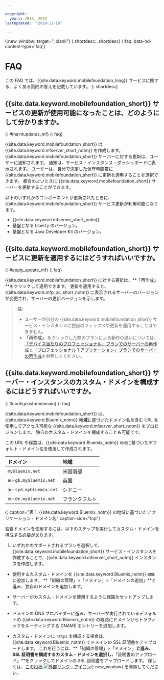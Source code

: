 ```yaml
---

copyright:
  years: 2018, 2019
lastupdated:  "2018-11-16"

---
```


{:new_window: target="_blank"}
{:shortdesc: .shortdesc}
{:faq: data-hd-content-type='faq'}

# FAQ

この FAQ では、{{site.data.keyword.mobilefoundation_long}} サービスに関する、よくある質問の答えを記載しています。
{: shortdesc}

## {{site.data.keyword.mobilefoundation_short}} サービスの更新が使用可能になったことは、どのようにして分かりますか。
{: #maintupdates_mf}
{: faq}

{{site.data.keyword.mobilefoundation_short}} は {{site.data.keyword.mfserver_short_notm}} を作成します。 {{site.data.keyword.mobilefoundation_short}} サーバーに対する更新は、ユーザーに通知されます。 通知は、サービス・インスタンス・ダッシュボードに表示されます。 ユーザーは、自分で決定した保守時間帯に {{site.data.keyword.mobilefoundation_short}} に更新を適用することを選択できます。 都合のよいときに {{site.data.keyword.mobilefoundation_short}} サーバーを更新することができます。

以下のいずれかのコンポーネントが更新されたときに、{{site.data.keyword.mobilefoundation_short}} サービス更新が利用可能になります。

* {{site.data.keyword.mfserver_short_notm}}.
* 基盤となる Liberty のバージョン。
* 基盤となる Java Developer Kit のバージョン。

## {{site.data.keyword.mobilefoundation_short}} サービスに更新を適用するにはどうすればいいですか。
{: #apply_update_mf}
{: faq}

{{site.data.keyword.mobilefoundation_short}} に対する更新は、**「再作成」**をクリックして適用できます。
更新を適用すると、{{site.data.keyword.mfp_oc_short_notm}} に表示されるサーバーのバージョンが変更され、サーバーの更新バージョンを示します。

> **注:**
>  * ユーザーが自分の {{site.data.keyword.mobilefoundation_short}} サービス・インスタンスに独自のフィックスや更新を適用することはできません。
>  * **「再作成」** をクリックした際のプランによる動作の違いについては、[「デバイス当たりのプロフェッショナル」プランでのサーバーの再作成](c_using_mfs_p5.html#recreate_mobilefoundation_p5)と[「プロフェッショナル 1 アプリケーション」プランでのサーバーの再作成](c_using_mfs_p2.html#recreate_mobilefoundation_p2)を参照してください。
>

## {{site.data.keyword.mobilefoundation_short}} サーバー・インスタンスのカスタム・ドメインを構成するにはどうすればいいですか。
{: #configcustomdomain}
{: faq}

{{site.data.keyword.mobilefoundation_short}} は、{{site.data.keyword.Bluemix_notm}} **地域**に基づいたドメイン名を含む URL を使用してアクセス可能な {{site.data.keyword.mfserver_short_notm}} をプロビジョンします。 独自のカスタム・ドメインを構成することも可能です。

この URL や経路は、{{site.data.keyword.Bluemix_notm}} `地域`に基づいたデフォルト・ドメイン名を使用して作成されます。

  |ドメイン |  地域  |    
  |:----- | :----- |    
  |`mybluemix.net` | 米国南部 |    
  |`eu-gb.mybluemix.net` | 英国  |
  |`au-syd.mybluemix.net` | シドニー  |   
  |`eu-de.mybluemix.net` | フランクフルト |   
  {: caption="表 1. {{site.data.keyword.Bluemix_notm}} の地域に基づいたアプリケーション・ドメイン名" caption-side="top"}

独自ドメインを使用するには、以下のステップを実行してカスタム・ドメインを構成する必要があります。

1.	いずれかのサポートされるプランを選択して、{{site.data.keyword.mobilefoundation_short}} サービス・インスタンスを作成することで、{{site.data.keyword.mfserver_short_notm}} インスタンスを作成します。

+ 使用するカスタム・ドメインを {{site.data.keyword.Bluemix_notm}} `組織` に追加します。 **「組織の管理」>「ドメイン」>「ドメインの追加」**と進み、独自のドメインを追加します。

+ サーバーがカスタム・ドメインを使用するように経路をセットアップします。

+ ドメインの DNS プロバイダーに進み、サーバーが実行されているデフォルトの {{site.data.keyword.Bluemix_notm}} の経路にドメインからトラフィックをルーティングする CNAME エントリーを追加します。

+ カスタム・ドメインに `https` を構成する場合は、{{site.data.keyword.Bluemix_notm}} でドメインの SSL 証明書をアップロードします。 これを行うには、**「組織の管理」>「ドメイン」**と進み、SSL 証明書を構成するカスタム・ドメインを選択し、**「証明書のアップロード」**をクリックしてドメインの SSL 証明書をアップロードします。 詳しくは、[この投稿 ![外部リンク・アイコン](../../icons/launch-glyph.svg "外部リンク・アイコン")](https://developer.ibm.com/bluemix/2014/09/28/ssl-certificates-bluemix-custom-domains/){: new_window} を参照してください。
